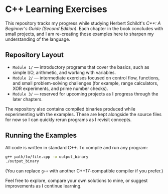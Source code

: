 # C++ Learning Exercises

This repository tracks my progress while studying Herbert Schildt's *C++: A Beginner's Guide (Second Edition)*. Each chapter in the book concludes with small projects, and I am re-creating those examples here to sharpen my understanding of the language.

## Repository Layout

- `Module 1/` — introductory programs that cover the basics, such as simple I/O, arithmetic, and working with variables.
- `Module 2/` — intermediate exercises focused on control flow, functions, and small problem-solving challenges (for example, range calculators, XOR experiments, and prime number checks).
- `Module 3/` — reserved for upcoming projects as I progress through the later chapters.

The repository also contains compiled binaries produced while experimenting with the examples. These are kept alongside the source files for now so I can quickly rerun programs as I revisit concepts.

## Running the Examples

All code is written in standard C++. To compile and run any program:

```bash
g++ path/to/file.cpp -o output_binary
./output_binary
```

(You can replace `g++` with another C++17-compatible compiler if you prefer.)

Feel free to explore, compare your own solutions to mine, or suggest improvements as I continue learning.
